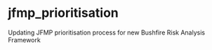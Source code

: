 # jfmp_prioritisation
Updating JFMP prioritisation process for new Bushfire Risk Analysis Framework
